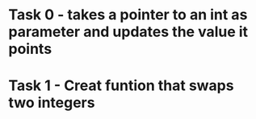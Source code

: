 # Task 0 - takes a pointer to an int as parameter and updates the value it points
# Task 1 - Creat funtion that swaps two integers
